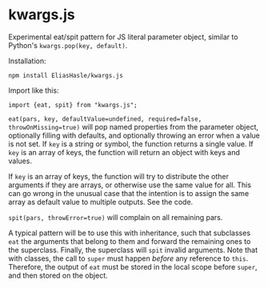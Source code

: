 # kwargs.js
Experimental eat/spit pattern for JS literal parameter object, similar to Python's `kwargs.pop(key, default)`.

Installation:
````
npm install EliasHasle/kwargs.js
````

Import like this:
````
import {eat, spit} from "kwargs.js";
````

`eat(pars, key, defaultValue=undefined, required=false, throwOnMissing=true)` will pop named properties from the parameter object, optionally filling with defaults, and optionally throwing an error when a value is not set. If `key` is a string or symbol, the function returns a single value. If `key` is an array of keys, the function will return an object with keys and values.

If `key` is an array of keys, the function will try to distribute the other arguments if they are arrays, or otherwise use the same value for all. This can go wrong in the unusual case that the intention is to assign the same array as default value to multiple outputs. See the code.

`spit(pars, throwError=true)` will complain on all remaining pars.

A typical pattern will be to use this with inheritance, such that subclasses `eat` the arguments that belong to them and forward the remaining ones to the superclass. Finally, the superclass will `spit` invalid arguments. Note that with classes, the call to `super` must happen _before_ any reference to `this`. Therefore, the output of `eat` must be stored in the local scope before `super`, and then stored on the object.
